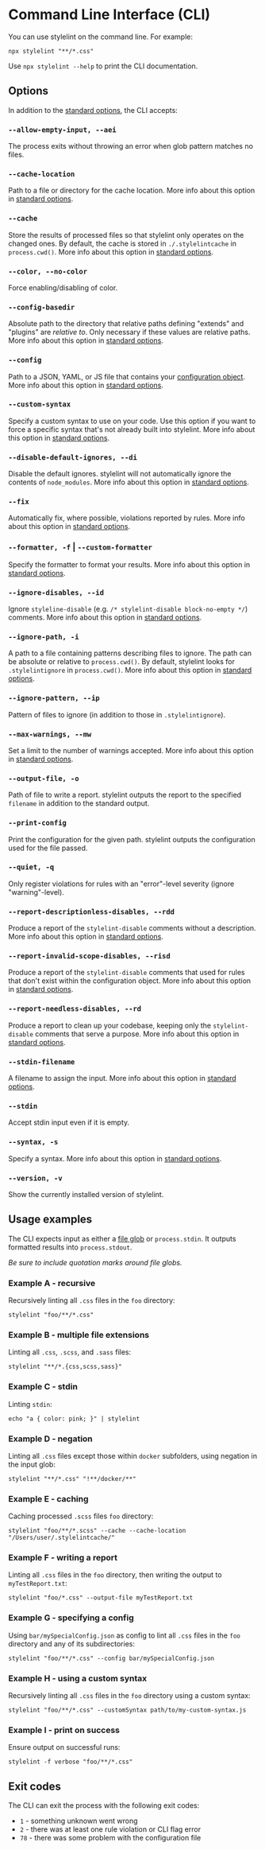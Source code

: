 # Command Line Interface (CLI)

You can use stylelint on the command line. For example:

```shell
npx stylelint "**/*.css"
```

Use `npx stylelint --help` to print the CLI documentation.

## Options

In addition to the [standard options](options.md), the CLI accepts:

### `--allow-empty-input, --aei`

The process exits without throwing an error when glob pattern matches no files.

### `--cache-location`

Path to a file or directory for the cache location. More info about this option in [standard options](options.md#cacheLocation).

### `--cache`

Store the results of processed files so that stylelint only operates on the changed ones. By default, the cache is stored in `./.stylelintcache` in `process.cwd()`. More info about this option in [standard options](options.md#cache).

### `--color, --no-color`

Force enabling/disabling of color.

### `--config-basedir`

Absolute path to the directory that relative paths defining "extends" and "plugins" are _relative to_. Only necessary if these values are relative paths. More info about this option in [standard options](options.md#configBasedir).

### `--config`

Path to a JSON, YAML, or JS file that contains your [configuration object](../configure.md). More info about this option in [standard options](options.md#configFile).

### `--custom-syntax`

Specify a custom syntax to use on your code. Use this option if you want to force a specific syntax that's not already built into stylelint. More info about this option in [standard options](options.md#customSyntax).

### `--disable-default-ignores, --di`

Disable the default ignores. stylelint will not automatically ignore the contents of `node_modules`. More info about this option in [standard options](options.md#disableDefaultIgnores).

### `--fix`

Automatically fix, where possible, violations reported by rules. More info about this option in [standard options](options.md#fix).

### `--formatter, -f` | `--custom-formatter`

Specify the formatter to format your results. More info about this option in [standard options](options.md#formatter).

### `--ignore-disables, --id`

Ignore `styleline-disable` (e.g. `/* stylelint-disable block-no-empty */`) comments. More info about this option in [standard options](options.md#ignoreDisables).

### `--ignore-path, -i`

A path to a file containing patterns describing files to ignore. The path can be absolute or relative to `process.cwd()`. By default, stylelint looks for `.stylelintignore` in `process.cwd()`. More info about this option in [standard options](options.md#ignorePath).

### `--ignore-pattern, --ip`

Pattern of files to ignore (in addition to those in `.stylelintignore`).

### `--max-warnings, --mw`

Set a limit to the number of warnings accepted. More info about this option in [standard options](options.md#maxWarnings).

### `--output-file, -o`

Path of file to write a report. stylelint outputs the report to the specified `filename` in addition to the standard output.

### `--print-config`

Print the configuration for the given path. stylelint outputs the configuration used for the file passed.

### `--quiet, -q`

Only register violations for rules with an "error"-level severity (ignore "warning"-level).

### `--report-descriptionless-disables, --rdd`

Produce a report of the `stylelint-disable` comments without a description. More info about this option in [standard options](options.md#reportDescriptionlessDisables).

### `--report-invalid-scope-disables, --risd`

Produce a report of the `stylelint-disable` comments that used for rules that don't exist within the configuration object. More info about this option in [standard options](options.md#reportInvalidScopeDisables).

### `--report-needless-disables, --rd`

Produce a report to clean up your codebase, keeping only the `stylelint-disable` comments that serve a purpose. More info about this option in [standard options](options.md#reportNeedlessDisables).

### `--stdin-filename`

A filename to assign the input. More info about this option in [standard options](options.md#codeFilename).

### `--stdin`

Accept stdin input even if it is empty.

### `--syntax, -s`

Specify a syntax. More info about this option in [standard options](options.md#syntax).

### `--version, -v`

Show the currently installed version of stylelint.

## Usage examples

The CLI expects input as either a [file glob](https://github.com/sindresorhus/globby) or `process.stdin`. It outputs formatted results into `process.stdout`.

_Be sure to include quotation marks around file globs._

### Example A - recursive

Recursively linting all `.css` files in the `foo` directory:

```shell
stylelint "foo/**/*.css"
```

### Example B - multiple file extensions

Linting all `.css`, `.scss`, and `.sass` files:

```shell
stylelint "**/*.{css,scss,sass}"
```

### Example C - stdin

Linting `stdin`:

```shell
echo "a { color: pink; }" | stylelint
```

### Example D - negation

Linting all `.css` files except those within `docker` subfolders, using negation in the input glob:

```shell
stylelint "**/*.css" "!**/docker/**"
```

### Example E - caching

Caching processed `.scss` files `foo` directory:

```shell
stylelint "foo/**/*.scss" --cache --cache-location "/Users/user/.stylelintcache/"
```

### Example F - writing a report

Linting all `.css` files in the `foo` directory, then writing the output to `myTestReport.txt`:

```shell
stylelint "foo/*.css" --output-file myTestReport.txt
```

### Example G - specifying a config

Using `bar/mySpecialConfig.json` as config to lint all `.css` files in the `foo` directory and any of its subdirectories:

```shell
stylelint "foo/**/*.css" --config bar/mySpecialConfig.json
```

### Example H - using a custom syntax

Recursively linting all `.css` files in the `foo` directory using a custom syntax:

```shell
stylelint "foo/**/*.css" --customSyntax path/to/my-custom-syntax.js
```

### Example I - print on success

Ensure output on successful runs:

```shell
stylelint -f verbose "foo/**/*.css"
```

## Exit codes

The CLI can exit the process with the following exit codes:

- `1` - something unknown went wrong
- `2` - there was at least one rule violation or CLI flag error
- `78` - there was some problem with the configuration file
